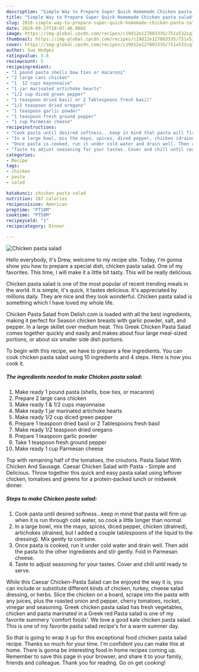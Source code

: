 ```yaml
---
description: "Simple Way to Prepare Super Quick Homemade Chicken pasta salad"
title: "Simple Way to Prepare Super Quick Homemade Chicken pasta salad"
slug: 2016-simple-way-to-prepare-super-quick-homemade-chicken-pasta-salad
date: 2020-09-27T10:07:48.080Z
image: https://img-global.cpcdn.com/recipes/c19d12e127803335/751x532cq70/chicken-pasta-salad-recipe-main-photo.jpg
thumbnail: https://img-global.cpcdn.com/recipes/c19d12e127803335/751x532cq70/chicken-pasta-salad-recipe-main-photo.jpg
cover: https://img-global.cpcdn.com/recipes/c19d12e127803335/751x532cq70/chicken-pasta-salad-recipe-main-photo.jpg
author: Sue Hodges
ratingvalue: 3.8
reviewcount: 5
recipeingredient:
- "1 pound pasta shells bow ties or macaroni"
- "2 large cans chicken"
- "1  12 cups mayonnaise"
- "1 jar marinated artichoke hearts"
- "1/2 cup diced green pepper"
- "1 teaspoon dried basil or 2 Tablespoons fresh basil"
- "1/2 teaspoon dried oregano"
- "1 teaspoon garlic powder"
- "1 teaspoon fresh ground pepper"
- "1 cup Parmesan cheese"
recipeinstructions:
- "Cook pasta until desired softness...keep in mind that pasta will firm up when it is run through cold water, so cook a little longer than normal."
- "In a large bowl, mix the mayo, spices, diced pepper, chicken (drained), artichokes (drained, but I added a couple tablespoons of the liquid to the dressing). Mix gently to combine."
- "Once pasta is cooked, run it under cold water and drain well. Then add the pasta to the other ingredients and stir gently. Fold in Parmesan cheese."
- "Taste to adjust seasoning for your tastes. Cover and chill until ready to serve."
categories:
- Recipe
tags:
- chicken
- pasta
- salad

katakunci: chicken pasta salad 
nutrition: 287 calories
recipecuisine: American
preptime: "PT18M"
cooktime: "PT50M"
recipeyield: "1"
recipecategory: Dinner

---
```



![Chicken pasta salad](https://img-global.cpcdn.com/recipes/c19d12e127803335/751x532cq70/chicken-pasta-salad-recipe-main-photo.jpg)

Hello everybody, it's Drew, welcome to my recipe site. Today, I'm gonna show you how to prepare a special dish, chicken pasta salad. One of my favorites. This time, I will make it a little bit tasty. This will be really delicious.

Chicken pasta salad is one of the most popular of recent trending meals in the world. It is simple, it's quick, it tastes delicious. It's appreciated by millions daily. They are nice and they look wonderful. Chicken pasta salad is something which I have loved my whole life.

Chicken Pasta Salad from Delish.com is loaded with all the best ingredients, making it perfect for Season chicken breasts with garlic powder, salt, and pepper. In a large skillet over medium heat. This Greek Chicken Pasta Salad comes together quickly and easily and makes about four large meal-sized portions, or about six smaller side dish portions.


To begin with this recipe, we have to prepare a few ingredients. You can cook chicken pasta salad using 10 ingredients and 4 steps. Here is how you cook it.

<!--inarticleads1-->

##### The ingredients needed to make Chicken pasta salad:

1. Make ready 1 pound pasta (shells, bow ties, or macaroni)
1. Prepare 2 large cans chicken
1. Make ready 1 &amp; 1/2 cups mayonnaise
1. Make ready 1 jar marinated artichoke hearts
1. Make ready 1/2 cup diced green pepper
1. Prepare 1 teaspoon dried basil or 2 Tablespoons fresh basil
1. Make ready 1/2 teaspoon dried oregano
1. Prepare 1 teaspoon garlic powder
1. Take 1 teaspoon fresh ground pepper
1. Make ready 1 cup Parmesan cheese


Top with remaining half of the tomatoes, the croutons. Pasta Salad With Chicken And Sausage. Caesar Chicken Salad with Pasta - Simple and Delicious. Throw together this quick and easy pasta salad using leftover chicken, tomatoes and greens for a protein-packed lunch or midweek dinner. 

<!--inarticleads2-->

##### Steps to make Chicken pasta salad:

1. Cook pasta until desired softness...keep in mind that pasta will firm up when it is run through cold water, so cook a little longer than normal.
1. In a large bowl, mix the mayo, spices, diced pepper, chicken (drained), artichokes (drained, but I added a couple tablespoons of the liquid to the dressing). Mix gently to combine.
1. Once pasta is cooked, run it under cold water and drain well. Then add the pasta to the other ingredients and stir gently. Fold in Parmesan cheese.
1. Taste to adjust seasoning for your tastes. Cover and chill until ready to serve.


While this Caesar Chicken-Pasta Salad can be enjoyed the way it is, you can include or substitute different kinds of chicken, turkey, cheese salad dressing, or herbs. Slice the chicken on a board, scrape into the pasta with any juices, plus the roasted onion and pepper, cherry tomatoes, rocket, vinegar and seasoning. Greek chicken pasta salad has fresh vegetables, chicken and pasta marinated in a Greek red Pasta salad is one of my favorite summery &#39;comfort foods&#39;. We love a good kale chicken pasta salad. This is one of my favorite pasta salad recipe&#39;s for a warm summer day. 

So that is going to wrap it up for this exceptional food chicken pasta salad recipe. Thanks so much for your time. I'm confident you can make this at home. There is gonna be interesting food in home recipes coming up. Remember to save this page in your browser, and share it to your family, friends and colleague. Thank you for reading. Go on get cooking!
